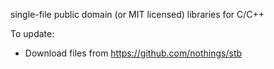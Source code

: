 single-file public domain (or MIT licensed) libraries for C/C++

To update:
- Download files from https://github.com/nothings/stb
